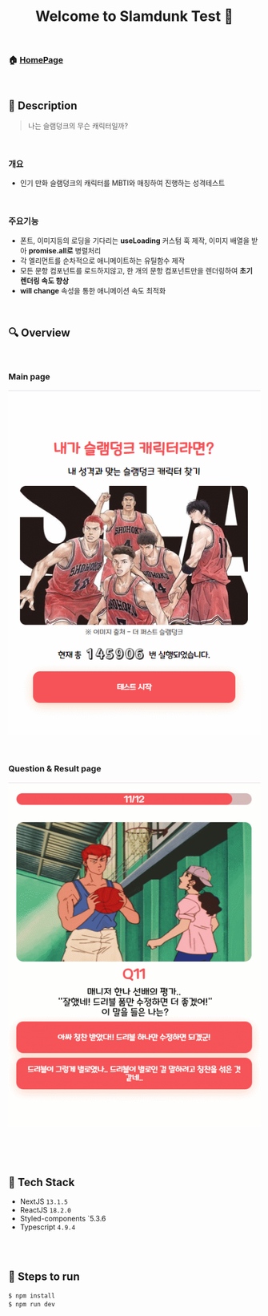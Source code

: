 <h1 align="center">Welcome to Slamdunk Test 👋</h1>

<br>

### 🏠 [HomePage](https://slamdunk-test.site/)  

<br>

## :page_with_curl: ​Description

> 나는 슬램덩크의 무슨 캐릭터일까?
<br>

### 개요

- 인기 만화 슬램덩크의 캐릭터를 MBTI와 매칭하여 진행하는 성격테스트

<br>

### 주요기능

- 폰트, 이미지등의 로딩을 기다리는 **useLoading** 커스텀 훅 제작, 이미지 배열을 받아 **promise.all로** 병렬처리
- 각 엘리먼트를 순차적으로 애니메이트하는 유틸함수 제작
- 모든 문항 컴포넌트를 로드하지않고, 한 개의 문항 컴포넌트만을 렌더링하여 **초기 렌더링 속도 향상**
- **will change** 속성을 통한 애니메이션 속도 최적화

<br>



## :mag: Overview

<br>

### Main page

![](./readme_images/slamdunk_main.gif)

<br>

### Question & Result page

![](./readme_images/slamdunk_result.gif)

<br>

<br>

<br>

## :wrench: ​Tech Stack

- NextJS  `13.1.5`
- ReactJS `18.2.0`
- Styled-components `5.3.6
- Typescript `4.9.4`


<br>
<br>

## :runner: Steps to run

```bash
$ npm install 
$ npm run dev
```


